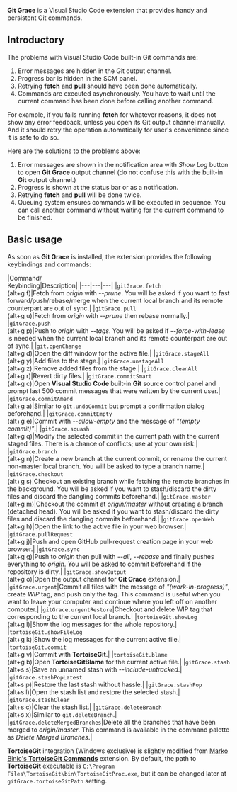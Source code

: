 **Git Grace** is a Visual Studio Code extension that provides handy and persistent Git commands.

## Introductory

The problems with Visual Studio Code built-in Git commands are:
1. Error messages are hidden in the Git output channel.
2. Progress bar is hidden in the SCM panel.
3. Retrying **fetch** and **pull** should have been done automatically.
4. Commands are executed asynchronously. You have to wait until the current command has been done before calling another command.

For example, if you fails running **fetch** for whatever reasons, it does not show any error feedback, unless you open its Git output channel manually. And it should retry the operation automatically for user's convenience since it is safe to do so.

Here are the solutions to the problems above:
1. Error messages are shown in the notification area with _Show Log_ button to open **Git Grace** output channel (do not confuse this with the built-in **Git** output channel.)
2. Progress is shown at the status bar or as a notification.
3. Retrying **fetch** and **pull** will be done twice.
4. Queuing system ensures commands will be executed in sequence. You can call another command without waiting for the current command to be finished.

## Basic usage

As soon as **Git Grace** is installed, the extension provides the following keybindings and commands:

|Command/<br>Keybinding|Description|
|---|---|---|
|`gitGrace.fetch`<br>(alt+g f)|Fetch from _origin_ with _--prune_. You will be asked if you want to fast forward/push/rebase/merge when the current local branch and its remote counterpart are out of sync.|
|`gitGrace.pull`<br>(alt+g u)|Fetch from _origin_ with _--prune_ then rebase normally.|
|`gitGrace.push`<br>(alt+g p)|Push to _origin_ with _--tags_. You will be asked if _--force-with-lease_ is needed when the current local branch and its remote counterpart are out of sync.|
|`git.openChange`<br>(alt+g d)|Open the diff window for the active file.|
|`gitGrace.stageAll`<br>(alt+g y)|Add files to the stage.|
|`gitGrace.unstageAll`<br>(alt+g z)|Remove added files from the stage.|
|`gitGrace.cleanAll`<br>(alt+g r)|Revert dirty files.|
|`gitGrace.commitSmart`<br>(alt+g c)|Open **Visual Studio Code** built-in **Git** source control panel and prompt last 500 commit messages that were written by the current user.|
|`gitGrace.commitAmend`<br>(alt+g a)|Similar to `git.undoCommit` but prompt a confirmation dialog beforehand.|
|`gitGrace.commitEmpty`<br>(alt+g e)|Commit with _--allow-empty_ and the message of _"(empty commit)"_.|
|`gitGrace.squash`<br>(alt+g q)|Modify the selected commit in the current path with the current staged files. There is a chance of conflicts; use at your own risk.|
|`gitGrace.branch`<br>(alt+g n)|Create a new branch at the current commit, or rename the current non-master local branch. You will be asked to type a branch name.|
|`gitGrace.checkout`<br>(alt+g s)|Checkout an existing branch while fetching the remote branches in the background. You will be asked if you want to stash/discard the dirty files and discard the dangling commits beforehand.|
|`gitGrace.master`<br>(alt+g m)|Checkout the commit at _origin/master_ without creating a branch (detached head). You will be asked if you want to stash/discard the dirty files and discard the dangling commits beforehand.|
|`gitGrace.openWeb`<br>(alt+g h)|Open the link to the active file in your web browser.|
|`gitGrace.pullRequest`<br>(alt+g j)|Push and open GitHub pull-request creation page in your web browser.|
|`gitGrace.sync`<br>(alt+g g)|Push to _origin_ then pull with _--all_, _--rebase_ and finally pushes everything to _origin_. You will be asked to commit beforehand if the repository is dirty.|
|`gitGrace.showOutput`<br>(alt+g o)|Open the output channel for **Git Grace** extension.|
|`gitGrace.urgent`|Commit all files with the message of _"(work-in-progress)"_, create _WIP_ tag, and push only the tag. This command is useful when you want to leave your computer and continue where you left off on another computer.|
|`gitGrace.urgentRestore`|Checkout and delete WIP tag that corresponding to the current local branch.|
|`tortoiseGit.showLog`<br>(alt+g l)|Show the log messages for the whole repository.|
|`tortoiseGit.showFileLog`<br>(alt+g k)|Show the log messages for the current active file.|
|`tortoiseGit.commit`<br>(alt+g v)|Commit with **TortoiseGit**.|
|`tortoiseGit.blame`<br>(alt+g b)|Open **TortoiseGitBlame** for the current active file.|
|`gitGrace.stash`<br>(alt+s s)|Save an unnamed stash with _--include-untracked_.|
|`gitGrace.stashPopLatest`<br>(alt+s p)|Restore the last stash without hassle.|
|`gitGrace.stashPop`<br>(alt+s l)|Open the stash list and restore the selected stash.|
|`gitGrace.stashClear`<br>(alt+s c)|Clear the stash list.|
|`gitGrace.deleteBranch`<br>(alt+s x)|Similar to `git.deleteBranch`.|
|`gitGrace.deleteMergedBranches`|Delete all the branches that have been merged to _origin/master_. This command is available in the command palette as _Delete Merged Branches_.|

**TortoiseGit** integration (Windows exclusive) is slightly modified from [Marko Binic's **TortoiseGit Commands**](https://marketplace.visualstudio.com/items?itemName=mbinic.tgit-cmds) extension. By default, the path to **TortoiseGit** executable is `C:\Program Files\TortoiseGit\bin\TortoiseGitProc.exe`, but it can be changed later at `gitGrace.tortoiseGitPath` setting.
